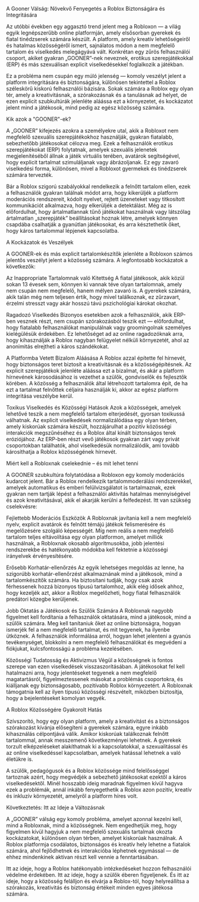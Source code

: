 A Gooner Válság: Növekvő Fenyegetés a Roblox Biztonságára és Integritására

Az utóbbi években egy aggasztó trend jelent meg a Robloxon — a világ egyik legnépszerűbb online platformján, amely elsősorban gyerekek és fiatal tinédzserek számára készült. A platform, amely kreatív lehetőségeiről és hatalmas közösségéről ismert, sajnálatos módon a nem megfelelő tartalom és viselkedés melegágyává vált. Konkrétan egy zűrös felhasználói csoport, akiket gyakran „GOONER”-nek neveznek, erotikus szerepjátékokkal (ERP) és más szexuálisan explicit viselkedésekkel foglalkozik a játékban.

Ez a probléma nem csupán egy múló jelenség — komoly veszélyt jelent a platform integritására és biztonságára, különösen tekintettel a Roblox széleskörű kiskorú felhasználói bázisára. Sokak számára a Roblox egy olyan tér, amely a kreativitásnak, a szórakozásnak és a tanulásnak ad helyet, de ezen explicit szubkultúrák jelenléte aláássa ezt a környezetet, és kockázatot jelent mind a játékosok, mind pedig az egész közösség számára.

Kik azok a "GOONER"-ek?

A „GOONER” kifejezés azokra a személyekre utal, akik a Robloxot nem megfelelő szexuális szerepjátékokhoz használják, gyakran fiatalabb, sebezhetőbb játékosokat célozva meg. Ezek a felhasználók erotikus szerepjátékokat (ERP) folytatnak, amelyek szexuális jelenetek megjelenítéséből állnak a játék virtuális terében, avatárok segítségével, hogy explicit tartalmat szimuláljanak vagy ábrázoljanak. Ez egy zavaró viselkedési forma, különösen, mivel a Robloxot gyermekek és tinédzserek számára tervezték.

Bár a Roblox szigorú szabályokkal rendelkezik a felnőtt tartalom ellen, ezek a felhasználók gyakran találnak módot arra, hogy kikerüljék a platform moderációs rendszereit, kódolt nyelvet, rejtett üzeneteket vagy titkosított kommunikációt alkalmazva, hogy elkerüljék a detektálást. Még az is előfordulhat, hogy ártalmatlannak tűnő játékokat használnak vagy látszólag ártalmatlan „szerepjáték” beállításokat hoznak létre, amelyek könnyen csapdába csalhatják a gyanútlan játékosokat, és arra késztethetik őket, hogy káros tartalommal lépjenek kapcsolatba.

A Kockázatok és Veszélyek

A GOONER-ek és más explicit tartalomkészítők jelenléte a Robloxon számos jelentős veszélyt jelent a közösség számára. A legfontosabb kockázatok a következők:

Az Inappropriate Tartalomnak való Kitettség A fiatal játékosok, akik közül sokan 13 évesek sem, könnyen ki vannak téve olyan tartalomnak, amely nem csupán nem megfelelő, hanem mélyen zavaró is. A gyerekek számára, akik talán még nem teljesen értik, hogy mivel találkoznak, ez zűrzavart, érzelmi stresszt vagy akár hosszú távú pszichológiai károkat okozhat.

Ragadozó Viselkedés Bizonyos esetekben azok a felhasználók, akik ERP-ben vesznek részt, nem csupán szórakozásból teszik ezt — előfordulhat, hogy fiatalabb felhasználókat manipulálnak vagy groomingolnak személyes kielégülésük érdekében. Ez lehetőséget ad az online ragadozóknak arra, hogy kihasználják a Roblox nagyban felügyelet nélküli környezetét, ahol az anonimitás elrejtheti a káros szándékokat.

A Platformba Vetett Bizalom Aláásása A Roblox azzal építette fel hírnevét, hogy biztonságos teret biztosít a kreativitásnak és a közösségépítésnek. Az explicit szerepjátékok jelenléte aláássa ezt a bizalmat, és akár a platform hírnevének károsodásához is vezethet a szülők, gondviselők és fejlesztők körében. A közösség a felhasználók által létrehozott tartalomra épít, de ha ezt a tartalmat felnőttek céljaira használják ki, akkor az egész platform integritása veszélybe kerül.

Toxikus Viselkedés és Közösségi Hatások Azok a közösségek, amelyek lehetővé teszik a nem megfelelő tartalom elterjedését, gyorsan toxikussá válhatnak. Az explicit viselkedések normalizálódása egy olyan térben, amely kiskorúak számára készült, hozzájárulhat a pozitív közösségi interakciók megszűnéséhez és a Roblox által kínált biztonságos terek eróziójához. Az ERP-ben részt vevő játékosok gyakran zárt vagy privát csoportokban találhatók, ahol viselkedésük normalizálódik, ami tovább károsíthatja a Roblox közösségének hírnevét.

Miért kell a Robloxnak cselekednie – és mit lehet tenni

A GOONER szubkultúra folytatódása a Robloxon egy komoly moderációs kudarcot jelent. Bár a Roblox rendelkezik tartalommoderálási rendszerekkel, amelyek automatikus és emberi felülvizsgálatot is tartalmaznak, ezek gyakran nem tartják lépést a felhasználói aktivitás hatalmas mennyiségével és azok kreativitásával, akik el akarják kerülni a felfedezést. Itt van szükség cselekvésre:

Fejlettebb Moderációs Eszközök A Robloxnak javítania kell a nem megfelelő nyelv, explicit avatárok és felnőtt témájú játékok felismerésére és megelőzésére szolgáló képességét. Míg nem reális a nem megfelelő tartalom teljes eltávolítása egy olyan platformon, amelyet milliók használnak, a Robloxnak okosabb algoritmusokba, jobb jelentési rendszerekbe és hatékonyabb módokba kell fektetnie a közösségi irányelvek érvényesítésére.

Erősebb Korhatár-ellenőrzés Az egyik lehetséges megoldás az lenne, ha szigorúbb korhatár-ellenőrzést alkalmaznának mind a játékosok, mind a tartalomkészítők számára. Ha biztosítani tudják, hogy csak azok férhessenek hozzá bizonyos típusú tartalomhoz, akik elég idősek ahhoz, hogy kezeljék azt, akkor a Roblox megelőzheti, hogy fiatal felhasználók predátori közegbe kerüljenek.

Jobb Oktatás a Játékosok és Szülők Számára A Robloxnak nagyobb figyelmet kell fordítania a felhasználók oktatására, mind a játékosok, mind a szülők számára. Meg kell tanítaniuk őket az online biztonságra, hogyan ismerjék fel a nem megfelelő tartalmat, és mit tegyenek, ha ilyenbe ütköznek. A felhasználók informálása arról, hogyan lehet jelenteni a gyanús tevékenységet, blokkolni a nem megfelelő felhasználókat és megvédeni a fiókjukat, kulcsfontosságú a probléma kezelésében.

Közösségi Tudatosság és Aktivizmus Végül a közösségnek is fontos szerepe van ezen viselkedések visszaszorításában. A játékosokat fel kell hatalmazni arra, hogy jelentéseket tegyenek a nem megfelelő magatartásról, figyelmeztessenek másokat a problémás csoportokra, és kiálljanak egy biztonságosabb, pozitívabb Roblox környezetért. A Robloxnak támogatnia kell az ilyen típusú közösségi részvételt, miközben biztosítja, hogy a bejelentéseket komolyan vegyék.

A Roblox Közösségére Gyakorolt Hatás

Szívszorító, hogy egy olyan platform, amely a kreativitást és a biztonságos szórakozást kívánja elősegíteni a gyerekek számára, egyre inkább kihasználás célpontjává válik. Amikor kiskorúak találkoznak felnőtt tartalommal, annak messzemenő következményei lehetnek. A gyerekek torzult elképzeléseket alakíthatnak ki a kapcsolatokkal, a szexualitással és az online viselkedéssel kapcsolatban, amelyek hatással lehetnek a való életükre is.

A szülők, pedagógusok és a Roblox közössége mind felelősséggel tartoznak azért, hogy megvédjék a sebezhető játékosokat ezektől a káros viselkedésektől. Minél hosszabb ideig maradnak figyelmen kívül hagyva ezek a problémák, annál inkább fenyegethetik a Roblox azon pozitív, kreatív és inkluzív környezetét, amelyről a platform híres volt.

Következtetés: Itt az Ideje a Változásnak

A „GOONER” válság egy komoly probléma, amelyet azonnal kezelni kell, mind a Robloxnak, mind a közösségnek. Nem engedhetjük meg, hogy figyelmen kívül hagyjuk a nem megfelelő szexuális tartalmak okozta kockázatokat, különösen olyan térben, amelyet kiskorúak használnak. A Roblox platformja csodálatos, biztonságos és kreatív hely lehetne a fiatalok számára, ahol fejlődhetnek és interakcióba léphetnek egymással — de ehhez mindenkinek aktívan részt kell vennie a fenntartásában.

Itt az ideje, hogy a Roblox hatékonyabb intézkedéseket hozzon felhasználói védelme érdekében. Itt az ideje, hogy a szülők éberen figyeljenek. És itt az ideje, hogy a közösség felálljon és elvárja a Roblox-tól, hogy helyreállítsa a szórakozás, kreativitás és biztonság értékeit minden egyes játékosa számára.